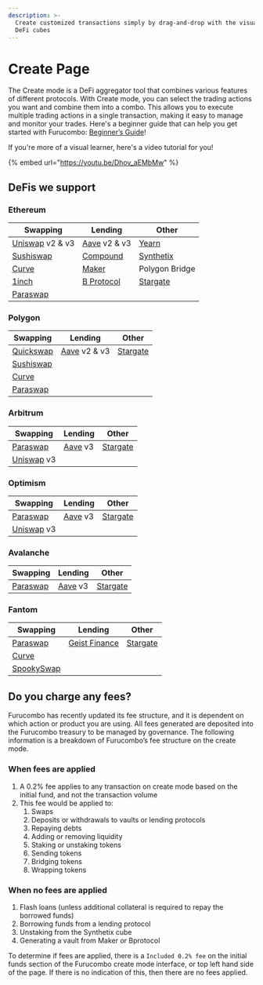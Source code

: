 ```yaml
---
description: >-
  Create customized transactions simply by drag-and-drop with the visualized
  DeFi cubes
---
```


# Create Page

The Create mode is a DeFi aggregator tool that combines various features of different protocols. With Create mode, you can select the trading actions you want and combine them into a combo. This allows you to execute multiple trading actions in a single transaction, making it easy to manage and monitor your trades. Here's a beginner guide that can help you get started with Furucombo: [Beginner’s Guide](https://docs.furucombo.app/using-furucombo/tutorials/beginners-guide)!

If you're more of a visual learner, here's a video tutorial for you!

{% embed url="https://youtu.be/Dhov_aEMbMw" %}

## DeFis we support&#x20;

### Ethereum

| Swapping                                            | Lending                                  | Other                                 |
| --------------------------------------------------- | ---------------------------------------- | ------------------------------------- |
| [Uniswap](https://uniswap.org/) v2 & v3             | [Aave](https://aave.com/) v2 & v3        | [Yearn](https://yearn.finance/#/home) |
| [Sushiswap](https://www.sushi.com/)                 | [Compound](https://compound.finance/)    | [Synthetix](https://synthetix.io/)    |
| [Curve](https://curve.fi/)                          | [Maker](https://makerdao.com/en/)        | Polygon Bridge                        |
| [1inch](https://1inch.io/)                          | [B Protocol](https://www.bprotocol.org/) | [Stargate](https://stargate.finance/) |
| [Paraswap](https://paraswap.io/#/?network=ethereum) |                                          |                                       |

### Polygon

| Swapping                                           | Lending                           | Other                                 |
| -------------------------------------------------- | --------------------------------- | ------------------------------------- |
| [Quickswap](https://quickswap.exchange/#/swap)     | [Aave](https://aave.com/) v2 & v3 | [Stargate](https://stargate.finance/) |
| [Sushiswap](https://www.sushi.com/)                |                                   |                                       |
| [Curve](https://curve.fi/)                         |                                   |                                       |
| [Paraswap](https://paraswap.io/#/?network=polygon) |                                   |                                       |

### Arbitrum

| Swapping                                           | Lending                      | Other                                 |
| -------------------------------------------------- | ---------------------------- | ------------------------------------- |
| [Paraswap](https://paraswap.io/#/?network=polygon) | [Aave](https://aave.com/) v3 | [Stargate](https://stargate.finance/) |
| [Uniswap](https://uniswap.org/) v3                 |                              |                                       |

### Optimism

| Swapping                                           | Lending                      | Other                                 |
| -------------------------------------------------- | ---------------------------- | ------------------------------------- |
| [Paraswap](https://paraswap.io/#/?network=polygon) | [Aave](https://aave.com/) v3 | [Stargate](https://stargate.finance/) |
| [Uniswap](https://uniswap.org/) v3                 |                              |                                       |

### Avalanche

| Swapping                                           | Lending                      | Other                                 |
| -------------------------------------------------- | ---------------------------- | ------------------------------------- |
| [Paraswap](https://paraswap.io/#/?network=polygon) | [Aave](https://aave.com/) v3 | [Stargate](https://stargate.finance/) |

### Fantom

| Swapping                                           | Lending                                        | Other                                 |
| -------------------------------------------------- | ---------------------------------------------- | ------------------------------------- |
| [Paraswap](https://paraswap.io/#/?network=polygon) | [Geist Finance](https://geist.finance/markets) | [Stargate](https://stargate.finance/) |
| [Curve](https://curve.fi/)                         |                                                |                                       |
| [SpookySwap](https://spooky.fi/)                   |                                                |                                       |

## Do you charge any fees?

Furucombo has recently updated its fee structure, and it is dependent on which action or product you are using. All fees generated are deposited into the Furucombo treasury to be managed by governance. The following information is a breakdown of Furucombo’s fee structure on the create mode.

### When fees are applied

1. A 0.2% fee applies to any transaction on create mode based on the initial fund, and not the transaction volume
2. This fee would be applied to:
   1. Swaps&#x20;
   2. Deposits or withdrawals to vaults or lending protocols&#x20;
   3. Repaying debts&#x20;
   4. Adding or removing liquidity&#x20;
   5. Staking or unstaking tokens&#x20;
   6. Sending tokens&#x20;
   7. Bridging tokens&#x20;
   8. Wrapping tokens

### When no fees are applied

1. Flash loans (unless additional collateral is required to repay the borrowed funds)
2. Borrowing funds from a lending protocol
3. Unstaking from the Synthetix cube&#x20;
4. Generating a vault from Maker or Bprotocol

To determine if fees are applied, there is a `Included 0.2% fee` on the initial funds section of the Furucombo create mode interface, or top left hand side of the page. If there is no indication of this, then there are no fees applied.
